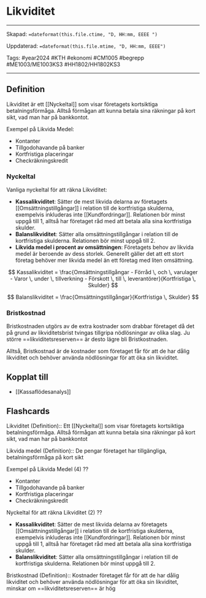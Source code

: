 # Likviditet

---

Skapad: `=dateformat(this.file.ctime, "D, HH:mm, EEEE ")`

Uppdaterad: `=dateformat(this.file.mtime, "D, HH:mm, EEEE")`

Tags: #year2024 #KTH #ekonomi #CM1005 #begrepp #ME1003/ME1003KS3 #HH1802/HH1802KS3

---

## Definition

Likviditet är ett [[Nyckeltal]] som visar företagets kortsiktiga betalningsförmåga. Alltså förmågan att kunna betala sina räkningar på kort sikt, vad man har på bankkontot.

Exempel på Likvida Medel:

- Kontanter
- Tillgodohavande på banker
- Kortfristiga placeringar
- Checkräkningskredit

### Nyckeltal

Vanliga nyckeltal för att räkna Likviditet:

- **Kassalikviditet**: Sätter de mest likvida delarna av företagets [[Omsättningstillgångar]] i relation till de kortfristiga skulderna, exempelvis inkluderas inte [[Kundfordringar]]. Relationen bör minst uppgå till 1, alltså har företaget råd med att betala alla sina kortfristiga skulder.
- **Balanslikviditet**: Sätter alla omsättningstillgångar i relation till de kortfristiga skulderna. Relationen bör minst uppgå till 2.
- **Likvida medel i procent av omsättningen**: Företagets behov av likvida medel är beroende av dess storlek. Generellt gäller det att ett stort företag behöver mer likvida medel än ett företag med liten omsättning.

$$
Kassalikviditet = \frac{Omsättningstillgångar - Förråd \, och \, varulager - Varor \, under \, tillverkning - Förskott \, till \, leverantörer}{Kortfristiga \, Skulder}
$$

$$
Balanslikviditet = \frac{Omsättningstillgångar}{Kortfristiga \, Skulder}
$$

### Bristkostnad

Bristkostnaden utgörs av de extra kostnader som drabbar företaget då det på grund av likviditetsbrist tvingas tillgripa nödlösningar av olika slag. Ju större ==likviditetsreserven== är desto lägre bli Bristkostnaden.

Alltså, Bristkostnad är de kostnader som företaget får för att de har dålig likviditet och behöver använda nödlösningar för att öka sin likviditet.

## Kopplat till

- [[Kassaflödesanalys]]

## Flashcards

Likviditet (Definition):: Ett [[Nyckeltal]] som visar företagets kortsiktiga betalningsförmåga. Alltså förmågan att kunna betala sina räkningar på kort sikt, vad man har på bankkontot
<!--SR:!2024-03-12,6,257!2024-03-09,4,277-->

Likvida medel (Definition):: De pengar företaget har tillgängliga, betalningsförmåga på kort sikt
<!--SR:!2024-05-25,81,300!2024-03-21,16,301-->

Exempel på Likvida Medel (4)
??
- Kontanter
- Tillgodohavande på banker
- Kortfristiga placeringar
- Checkräkningskredit

Nyckeltal för att räkna Likviditet (2)
??
- **Kassalikviditet**: Sätter de mest likvida delarna av företagets [[Omsättningstillgångar]] i relation till de kortfristiga skulderna, exempelvis inkluderas inte [[Kundfordringar]]. Relationen bör minst uppgå till 1, alltså har företaget råd med att betala alla sina kortfristiga skulder.
- **Balanslikviditet**: Sätter alla omsättningstillgångar i relation till de kortfristiga skulderna. Relationen bör minst uppgå till 2.
<!--SR:!2024-03-15,9,257!2024-03-14,8,257-->

Bristkostnad (Definition):: Kostnader företaget får för att de har dålig likviditet och behöver använda nödlösningar för att öka sin likviditet, minskar om ==likviditetsreserven== är hög
